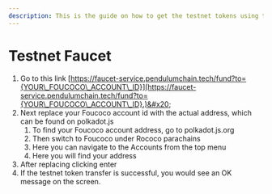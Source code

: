 ```yaml
---
description: This is the guide on how to get the testnet tokens using the faucet
---
```


# Testnet Faucet

1. Go to this link [https://faucet-service.pendulumchain.tech/fund?to={YOUR\_FOUCOCO\_ACCOUNT\_ID}](https://faucet-service.pendulumchain.tech/fund?to={YOUR\_FOUCOCO\_ACCOUNT\_ID}.)&#x20;
2. Next replace your Foucoco account id with the actual address, which can be found on polkadot.js
   1. To find your Foucoco account address, go to polkadot.js.org
   2. Then switch to Foucoco under Rococo parachains
   3. Here you can navigate to the Accounts from the top menu
   4. Here you will find your address
3. After replacing clicking enter
4. If the testnet token transfer is successful, you would see an OK message on the screen.
